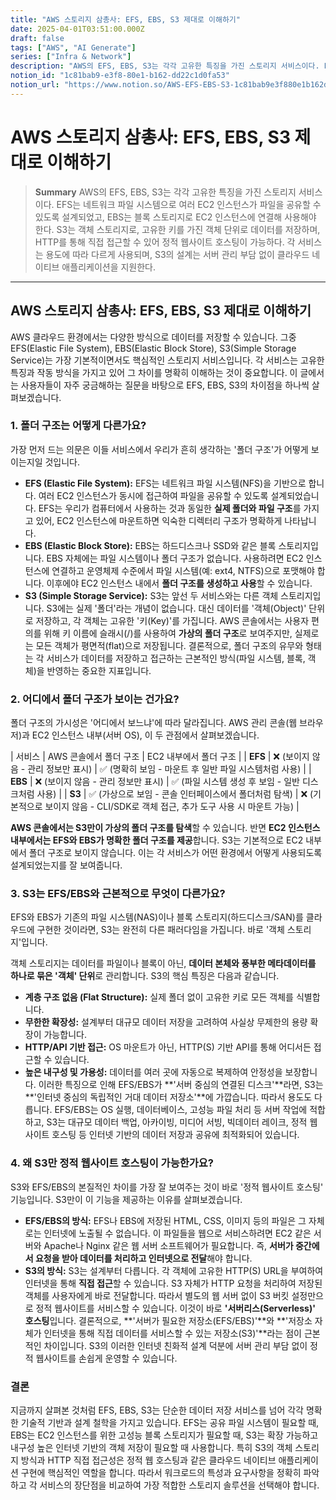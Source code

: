 ```yaml
---
title: "AWS 스토리지 삼총사: EFS, EBS, S3 제대로 이해하기"
date: 2025-04-01T03:51:00.000Z
draft: false
tags: ["AWS", "AI Generate"]
series: ["Infra & Network"]
description: "AWS의 EFS, EBS, S3는 각각 고유한 특징을 가진 스토리지 서비스이다. EFS는 네트워크 파일 시스템으로 여러 EC2 인스턴스가 파일을 공유할 수 있도록 설계되었고, EBS는 블록 스토리지로 EC2 인스턴스에 연결해 사용해야 한다. S3는 객체 스토리지로, 고유한 키를 가진 객체 단위로 데이터를 저장하며, HTTP를 통해 직접 접근할 수 있어 정적 웹사이트 호스팅이 가능하다. 각 서비스는 용도에 따라 다르게 사용되며, S3의 설계는 서버 관리 부담 없이 클라우드 네이티브 애플리케이션을 지원한다."
notion_id: "1c81bab9-e3f8-80e1-b162-dd22c1d0fa53"
notion_url: "https://www.notion.so/AWS-EFS-EBS-S3-1c81bab9e3f880e1b162dd22c1d0fa53"
---
```


# AWS 스토리지 삼총사: EFS, EBS, S3 제대로 이해하기

> **Summary**
> AWS의 EFS, EBS, S3는 각각 고유한 특징을 가진 스토리지 서비스이다. EFS는 네트워크 파일 시스템으로 여러 EC2 인스턴스가 파일을 공유할 수 있도록 설계되었고, EBS는 블록 스토리지로 EC2 인스턴스에 연결해 사용해야 한다. S3는 객체 스토리지로, 고유한 키를 가진 객체 단위로 데이터를 저장하며, HTTP를 통해 직접 접근할 수 있어 정적 웹사이트 호스팅이 가능하다. 각 서비스는 용도에 따라 다르게 사용되며, S3의 설계는 서버 관리 부담 없이 클라우드 네이티브 애플리케이션을 지원한다.

---

## AWS 스토리지 삼총사: EFS, EBS, S3 제대로 이해하기

AWS 클라우드 환경에서는 다양한 방식으로 데이터를 저장할 수 있습니다. 그중 EFS(Elastic File System), EBS(Elastic Block Store), S3(Simple Storage Service)는 가장 기본적이면서도 핵심적인 스토리지 서비스입니다. 각 서비스는 고유한 특징과 작동 방식을 가지고 있어 그 차이를 명확히 이해하는 것이 중요합니다. 이 글에서는 사용자들이 자주 궁금해하는 질문을 바탕으로 EFS, EBS, S3의 차이점을 하나씩 살펴보겠습니다.

### 1. 폴더 구조는 어떻게 다른가요?

가장 먼저 드는 의문은 이들 서비스에서 우리가 흔히 생각하는 '폴더 구조'가 어떻게 보이는지일 것입니다.

- **EFS (Elastic File System):** EFS는 네트워크 파일 시스템(NFS)을 기반으로 합니다. 여러 EC2 인스턴스가 동시에 접근하여 파일을 공유할 수 있도록 설계되었습니다. EFS는 우리가 컴퓨터에서 사용하는 것과 동일한 **실제 폴더와 파일 구조**를 가지고 있어, EC2 인스턴스에 마운트하면 익숙한 디렉터리 구조가 명확하게 나타납니다.
- **EBS (Elastic Block Store):** EBS는 하드디스크나 SSD와 같은 블록 스토리지입니다. EBS 자체에는 파일 시스템이나 폴더 구조가 없습니다. 사용하려면 EC2 인스턴스에 연결하고 운영체제 수준에서 파일 시스템(예: ext4, NTFS)으로 포맷해야 합니다. 이후에야 EC2 인스턴스 내에서 **폴더 구조를 생성하고 사용**할 수 있습니다.
- **S3 (Simple Storage Service):** S3는 앞선 두 서비스와는 다른 객체 스토리지입니다. S3에는 실제 '폴더'라는 개념이 없습니다. 대신 데이터를 '객체(Object)' 단위로 저장하고, 각 객체는 고유한 '키(Key)'를 가집니다. AWS 콘솔에서는 사용자 편의를 위해 키 이름에 슬래시(/)를 사용하여 **가상의 폴더 구조**로 보여주지만, 실제로는 모든 객체가 평면적(flat)으로 저장됩니다.
결론적으로, 폴더 구조의 유무와 형태는 각 서비스가 데이터를 저장하고 접근하는 근본적인 방식(파일 시스템, 블록, 객체)을 반영하는 중요한 지표입니다.

### 2. 어디에서 폴더 구조가 보이는 건가요?

폴더 구조의 가시성은 '어디에서 보느냐'에 따라 달라집니다. AWS 관리 콘솔(웹 브라우저)과 EC2 인스턴스 내부(서버 OS), 이 두 관점에서 살펴보겠습니다.

| 서비스 | AWS 콘솔에서 폴더 구조 | EC2 내부에서 폴더 구조 |
| **EFS** | ❌ (보이지 않음 - 관리 정보만 표시) | ✅ (명확히 보임 - 마운트 후 일반 파일 시스템처럼 사용) |
| **EBS** | ❌ (보이지 않음 - 관리 정보만 표시) | ✅ (파일 시스템 생성 후 보임 - 일반 디스크처럼 사용) |
| **S3** | ✅ (가상으로 보임 - 콘솔 인터페이스에서 폴더처럼 탐색) | ❌ (기본적으로 보이지 않음 - CLI/SDK로 객체 접근, 추가 도구 사용 시 마운트 가능) |

**AWS 콘솔에서는 S3만이 가상의 폴더 구조를 탐색**할 수 있습니다. 반면 **EC2 인스턴스 내부에서는 EFS와 EBS가 명확한 폴더 구조를 제공**합니다. S3는 기본적으로 EC2 내부에서 폴더 구조로 보이지 않습니다. 이는 각 서비스가 어떤 환경에서 어떻게 사용되도록 설계되었는지를 잘 보여줍니다.

### 3. S3는 EFS/EBS와 근본적으로 무엇이 다른가요?

EFS와 EBS가 기존의 파일 시스템(NAS)이나 블록 스토리지(하드디스크/SAN)를 클라우드에 구현한 것이라면, S3는 완전히 다른 패러다임을 가집니다. 바로 '객체 스토리지'입니다.

객체 스토리지는 데이터를 파일이나 블록이 아닌, **데이터 본체와 풍부한 메타데이터를 하나로 묶은 '객체' 단위**로 관리합니다. S3의 핵심 특징은 다음과 같습니다.

- **계층 구조 없음 (Flat Structure):** 실제 폴더 없이 고유한 키로 모든 객체를 식별합니다.
- **무한한 확장성:** 설계부터 대규모 데이터 저장을 고려하여 사실상 무제한의 용량 확장이 가능합니다.
- **HTTP/API 기반 접근:** OS 마운트가 아닌, HTTP(S) 기반 API를 통해 어디서든 접근할 수 있습니다.
- **높은 내구성 및 가용성:** 데이터를 여러 곳에 자동으로 복제하여 안정성을 보장합니다.
이러한 특징으로 인해 EFS/EBS가 **'서버 중심의 연결된 디스크'**라면, S3는 **'인터넷 중심의 독립적인 거대 데이터 저장소'**에 가깝습니다. 따라서 용도도 다릅니다. EFS/EBS는 OS 실행, 데이터베이스, 고성능 파일 처리 등 서버 작업에 적합하고, S3는 대규모 데이터 백업, 아카이빙, 미디어 서빙, 빅데이터 레이크, 정적 웹사이트 호스팅 등 인터넷 기반의 데이터 저장과 공유에 최적화되어 있습니다.

### 4. 왜 S3만 정적 웹사이트 호스팅이 가능한가요?

S3와 EFS/EBS의 본질적인 차이를 가장 잘 보여주는 것이 바로 '정적 웹사이트 호스팅' 기능입니다. S3만이 이 기능을 제공하는 이유를 살펴보겠습니다.

- **EFS/EBS의 방식:** EFS나 EBS에 저장된 HTML, CSS, 이미지 등의 파일은 그 자체로는 인터넷에 노출될 수 없습니다. 이 파일들을 웹으로 서비스하려면 EC2 같은 서버와 Apache나 Nginx 같은 웹 서버 소프트웨어가 필요합니다. 즉, **서버가 중간에서 요청을 받아 데이터를 처리하고 인터넷으로 전달**해야 합니다.
- **S3의 방식:** S3는 설계부터 다릅니다. 각 객체에 고유한 HTTP(S) URL을 부여하여 인터넷을 통해 **직접 접근**할 수 있습니다. S3 자체가 HTTP 요청을 처리하여 저장된 객체를 사용자에게 바로 전달합니다. 따라서 별도의 웹 서버 없이 S3 버킷 설정만으로 정적 웹사이트를 서비스할 수 있습니다. 이것이 바로 **'서버리스(Serverless)' 호스팅**입니다.
결론적으로, **'서버가 필요한 저장소(EFS/EBS)'**와 **'저장소 자체가 인터넷을 통해 직접 데이터를 서비스할 수 있는 저장소(S3)'**라는 점이 근본적인 차이입니다. S3의 이러한 인터넷 친화적 설계 덕분에 서버 관리 부담 없이 정적 웹사이트를 손쉽게 운영할 수 있습니다.

### 결론

지금까지 살펴본 것처럼 EFS, EBS, S3는 단순한 데이터 저장 서비스를 넘어 각각 명확한 기술적 기반과 설계 철학을 가지고 있습니다. EFS는 공유 파일 시스템이 필요할 때, EBS는 EC2 인스턴스를 위한 고성능 블록 스토리지가 필요할 때, S3는 확장 가능하고 내구성 높은 인터넷 기반의 객체 저장이 필요할 때 사용합니다. 특히 S3의 객체 스토리지 방식과 HTTP 직접 접근성은 정적 웹 호스팅과 같은 클라우드 네이티브 애플리케이션 구현에 핵심적인 역할을 합니다. 따라서 워크로드의 특성과 요구사항을 정확히 파악하고 각 서비스의 장단점을 비교하여 가장 적합한 스토리지 솔루션을 선택해야 합니다.

